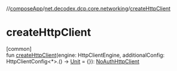 //[composeApp](../../index.md)/[net.decodex.dcp.core.networking](index.md)/[createHttpClient](create-http-client.md)

# createHttpClient

[common]\
fun [createHttpClient](create-http-client.md)(engine: HttpClientEngine, additionalConfig: HttpClientConfig&lt;*&gt;.() -&gt; [Unit](https://kotlinlang.org/api/latest/jvm/stdlib/kotlin/-unit/index.html) = {}): [NoAuthHttpClient](-no-auth-http-client/index.md)
